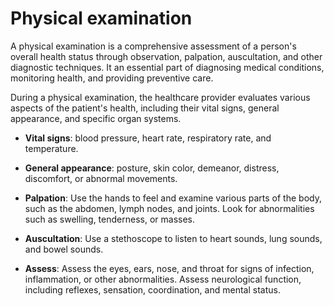 <!--
source: gpt-3 + jph editing
tags: tests
-->

# Physical examination

A physical examination is a comprehensive assessment of a person's overall health status through observation, palpation, auscultation, and other diagnostic techniques. It an essential part of diagnosing medical conditions, monitoring health, and providing preventive care.

During a physical examination, the healthcare provider evaluates various aspects of the patient's health, including their vital signs, general appearance, and specific organ systems.

* **Vital signs**: blood pressure, heart rate, respiratory rate, and temperature.

* **General appearance**: posture, skin color, demeanor, distress, discomfort, or abnormal movements.

* **Palpation**: Use the hands to feel and examine various parts of the body, such as the abdomen, lymph nodes, and joints. Look for abnormalities such as swelling, tenderness, or masses.

* **Auscultation**: Use a stethoscope to listen to heart sounds, lung sounds, and bowel sounds.

* **Assess**: Assess the eyes, ears, nose, and throat for signs of infection, inflammation, or other abnormalities. Assess neurological function, including reflexes, sensation, coordination, and mental status.
